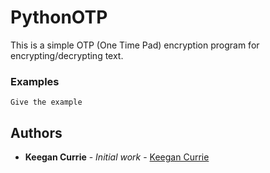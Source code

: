 # PythonOTP
This is a simple OTP (One Time Pad) encryption program for encrypting/decrypting text.

### Examples


```
Give the example
```

## Authors

* **Keegan Currie** - *Initial work* - [Keegan Currie](https://github.com/therealkeeg1)

